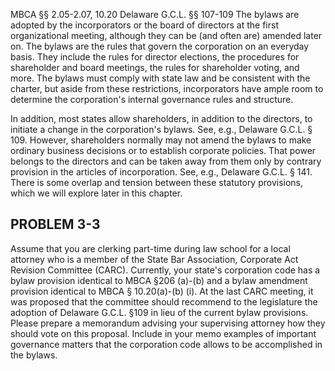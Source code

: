 
MBCA §§ 2.05-2.07, 10.20
Delaware G.C.L. §§ 107-109
The bylaws are adopted by the incorporators or the board of directors at the first organizational meeting, although they can be (and often are) amended later on. The bylaws are the rules that govern the corporation on an everyday basis. They include the rules for director elections, the procedures for shareholder and board meetings, the rules for shareholder voting, and more. The bylaws must comply with state law and be consistent with the charter, but aside from these restrictions, incorporators have ample room to determine the corporation's internal governance rules and structure.

In addition, most states allow shareholders, in addition to the directors, to initiate a change in the corporation's bylaws. See, e.g., Delaware G.C.L. § 109. However, shareholders normally may not amend the bylaws to make ordinary business decisions or to establish corporate policies. That power belongs to the directors and can be taken away from them only by contrary provision in the articles of incorporation. See, e.g., Delaware G.C.L. § 141. There is some overlap and tension between these statutory provisions, which we will explore later in this chapter.

## PROBLEM 3-3

Assume that you are clerking part-time during law school for a local attorney who is a member of the State Bar Association, Corporate Act Revision Committee (CARC). Currently, your state's corporation code has a bylaw provision identical to MBCA §206 (a)-(b) and a bylaw amendment provision identical to MBCA § 10.20(a)-(b) (i). At the last CARC meeting, it was proposed that the committee should recommend to the legislature the adoption of Delaware G.C.L. §109 in lieu of the current bylaw provisions. Please prepare a memorandum advising your supervising attorney how they should vote on this proposal. Include in your memo examples of important governance matters that the corporation code allows to be accomplished in the bylaws.
